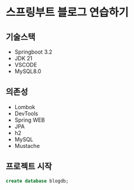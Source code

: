 # 스프링부트 블로그 연습하기

## 기술스택

- Springboot 3.2
- JDK 21
- VSCODE
- MySQL8.0

## 의존성

- Lombok
- DevTools
- Spring WEB
- JPA
- h2
- MySQL
- Mustache

## 프로젝트 시작

```sql
create database blogdb;
```
